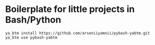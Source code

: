 # Boilerplate for little projects in Bash/Python
`ya_btm install https://github.com/arseniiyamnii/pybash-yabtm.git`  
`ya_btm use pybash-yabtm`
